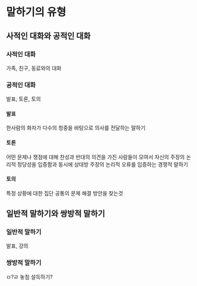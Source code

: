 # 말하기의 유형
## 사적인 대화와 공적인 대화
### 사적인 대화
가족, 친구, 동료와의 대화
### 공적인 대화
발표, 토론, 토의
#### 발표
한사람의 화자가 다수의 청중을 바탕으로 의사를 전달하는 말하기
#### 토론
어떤 문제나 쟁점에 대해 찬성과 반대의 의견을 가진 사람들이 모여서 자신의 주장의 논리적 정당성을 입증함과 동시에 상대방 주장의 논리적 오류를 입증하는 경쟁적 말하기
#### 토의
특정 상황에 대한 집단 공통의 문제 해결 방안을 찾는것

## 일반적 말하기와 쌍방적 말하기
### 일반적 말하기 
발표, 강의
### 쌍방적 말하기
ㅁ?ㄹ 놓침
설득하기?
